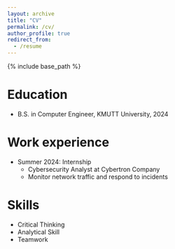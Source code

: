 ```yaml
---
layout: archive
title: "CV"
permalink: /cv/
author_profile: true
redirect_from:
  - /resume
---
```


{% include base_path %}

Education
======
* B.S. in Computer Engineer, KMUTT University, 2024

Work experience
======
* Summer 2024: Internship
  * Cybersecurity Analyst at Cybertron Company
  * Monitor network traffic and respond to incidents
  
Skills
======
* Critical Thinking
* Analytical Skill
* Teamwork

